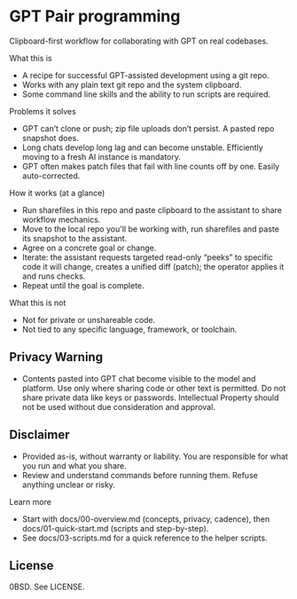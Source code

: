 # GPT Pair programming

Clipboard-first workflow for collaborating with GPT on real codebases.

What this is
- A recipe for successful GPT-assisted development using a git repo.
- Works with any plain text git repo and the system clipboard.
- Some command line skills and the ability to run scripts are required.

Problems it solves
- GPT can’t clone or push; zip file uploads don’t persist. A pasted repo snapshot does.
- Long chats develop long lag and can become unstable. Efficiently moving to a fresh AI instance is mandatory.
- GPT often makes patch files that fail with line counts off by one. Easily auto-corrected.

How it works (at a glance)
- Run sharefiles in this repo and paste clipboard to the assistant to share workflow mechanics.
- Move to the local repo you'll be working with, run sharefiles and paste its snapshot to the assistant.
- Agree on a concrete goal or change.
- Iterate: the assistant requests targeted read-only “peeks” to specific code it will change, creates a unified diff (patch); the operator applies it and runs checks.
- Repeat until the goal is complete.

What this is not
- Not for private or unshareable code.
- Not tied to any specific language, framework, or toolchain.

## Privacy Warning

- Contents pasted into GPT chat become visible to the model and platform. Use only where sharing code or other text is permitted. Do not share private data like keys or passwords.  Intellectual Property should not be used without due consideration and approval.

## Disclaimer
- Provided as-is, without warranty or liability. You are responsible for what you run and what you share.
- Review and understand commands before running them. Refuse anything unclear or risky.

Learn more
- Start with docs/00-overview.md (concepts, privacy, cadence), then docs/01-quick-start.md (scripts and step-by-step).
- See docs/03-scripts.md for a quick reference to the helper scripts.

## License
0BSD. See LICENSE.

